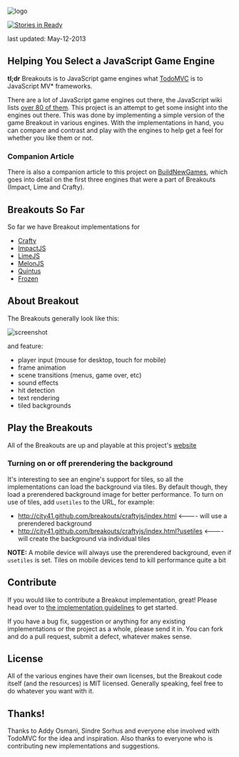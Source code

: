 ![logo](https://raw.github.com/city41/breakouts/master/logo.png)

[![Stories in Ready](http://badge.waffle.io/city41/breakouts.png)](http://waffle.io/city41/breakouts)

last updated: May-12-2013

## Helping You Select a JavaScript Game Engine

**tl;dr** Breakouts is to JavaScript game engines what [TodoMVC](http://addyosmani.github.com/todomvc/) is to JavaScript MV\* frameworks.

There are a lot of JavaScript game engines out there, the JavaScript wiki lists [over 80 of them](https://github.com/bebraw/jswiki/wiki/Game-Engines). This project is an attempt to get some insight into the engines out there. This was done by implementing a simple version of the game Breakout in various engines. With the implementations in hand, you can compare and contrast and play with the engines to help get a feel for whether you like them or not.  
  
### Companion Article
There is also a companion article to this project on [BuildNewGames](http://buildnewgames.com/game-engine-comparison/), which goes into detail on the first
three engines that were a part of Breakouts (Impact, Lime and Crafty).

## Breakouts So Far

So far we have Breakout implementations for

* [Crafty](http://www.craftyjs.com)
* [ImpactJS](http://www.impactjs.com)
* [LimeJS](http://www.limejs.com)
* [MelonJS](http://www.melonjs.org)
* [Quintus](http://html5quintus.com/)
* [Frozen](http://frozenjs.com/)

## About Breakout

The Breakouts generally look like this:

![screenshot](https://raw.github.com/city41/breakouts/master/breakoutScreenshot.png)

and feature:

* player input (mouse for desktop, touch for mobile)
* frame animation
* scene transitions (menus, game over, etc)
* sound effects
* hit detection
* text rendering
* tiled backgrounds

## Play the Breakouts

All of the Breakouts are up and playable at this project's [website](http://city41.github.com/breakouts)

### Turning on or off prerendering the background

It's interesting to see an engine's support for tiles, so all the implementations can load the background via tiles. By default though, they load a prerendered background image for better performance. To turn on use of tiles, add `usetiles` to the URL, for example:

* http://city41.github.com/breakouts/craftyjs/index.html   <---- will use a prerendered background
* http://city41.github.com/breakouts/craftyjs/index.html?usetiles   <---- will create the background via individual tiles

**NOTE:** A mobile device will always use the prerendered background, even if `usetiles` is set. Tiles on mobile devices tend to kill performance quite a bit

## Contribute

If you would like to contribute a Breakout implementation, great! Please head over to [the implementation guidelines](https://github.com/city41/breakouts/blob/master/ImplementationGuidelines.md) to get started.

If you have a bug fix, suggestion or anything for any existing implementations or the project as a whole, please send it in. You can fork and do a pull request, submit a defect, whatever makes sense.

## License

All of the various engines have their own licenses, but the Breakout code itself (and the resources) is MIT licensed. Generally speaking, feel free to do whatever you want with it.

## Thanks!

Thanks to Addy Osmani, Sindre Sorhus and everyone else involved with TodoMVC for the idea and inspiration. Also thanks to everyone who is contributing new implementations and suggestions.





